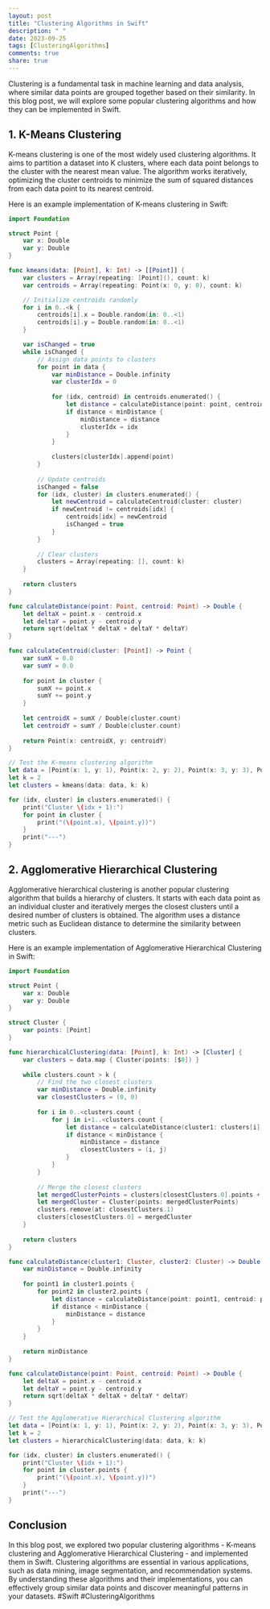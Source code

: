 ```yaml
---
layout: post
title: "Clustering Algorithms in Swift"
description: " "
date: 2023-09-25
tags: [ClusteringAlgorithms]
comments: true
share: true
---
```


Clustering is a fundamental task in machine learning and data analysis, where similar data points are grouped together based on their similarity. In this blog post, we will explore some popular clustering algorithms and how they can be implemented in Swift.

## 1. K-Means Clustering

K-means clustering is one of the most widely used clustering algorithms. It aims to partition a dataset into K clusters, where each data point belongs to the cluster with the nearest mean value. The algorithm works iteratively, optimizing the cluster centroids to minimize the sum of squared distances from each data point to its nearest centroid.

Here is an example implementation of K-means clustering in Swift:

```swift
import Foundation

struct Point {
    var x: Double
    var y: Double
}

func kmeans(data: [Point], k: Int) -> [[Point]] {
    var clusters = Array(repeating: [Point](), count: k)
    var centroids = Array(repeating: Point(x: 0, y: 0), count: k)

    // Initialize centroids randomly
    for i in 0..<k {
        centroids[i].x = Double.random(in: 0..<1)
        centroids[i].y = Double.random(in: 0..<1)
    }

    var isChanged = true
    while isChanged {
        // Assign data points to clusters
        for point in data {
            var minDistance = Double.infinity
            var clusterIdx = 0
            
            for (idx, centroid) in centroids.enumerated() {
                let distance = calculateDistance(point: point, centroid: centroid)
                if distance < minDistance {
                    minDistance = distance
                    clusterIdx = idx
                }
            }
            
            clusters[clusterIdx].append(point)
        }
        
        // Update centroids
        isChanged = false
        for (idx, cluster) in clusters.enumerated() {
            let newCentroid = calculateCentroid(cluster: cluster)
            if newCentroid != centroids[idx] {
                centroids[idx] = newCentroid
                isChanged = true
            }
        }
        
        // Clear clusters
        clusters = Array(repeating: [], count: k)
    }
    
    return clusters
}

func calculateDistance(point: Point, centroid: Point) -> Double {
    let deltaX = point.x - centroid.x
    let deltaY = point.y - centroid.y
    return sqrt(deltaX * deltaX + deltaY * deltaY)
}

func calculateCentroid(cluster: [Point]) -> Point {
    var sumX = 0.0
    var sumY = 0.0
    
    for point in cluster {
        sumX += point.x
        sumY += point.y
    }
    
    let centroidX = sumX / Double(cluster.count)
    let centroidY = sumY / Double(cluster.count)
    
    return Point(x: centroidX, y: centroidY)
}

// Test the K-means clustering algorithm
let data = [Point(x: 1, y: 1), Point(x: 2, y: 2), Point(x: 3, y: 3), Point(x: 10, y: 10), Point(x: 11, y: 11), Point(x: 12, y: 12)]
let k = 2
let clusters = kmeans(data: data, k: k)

for (idx, cluster) in clusters.enumerated() {
    print("Cluster \(idx + 1):")
    for point in cluster {
        print("(\(point.x), \(point.y))")
    }
    print("---")
}
```

## 2. Agglomerative Hierarchical Clustering

Agglomerative hierarchical clustering is another popular clustering algorithm that builds a hierarchy of clusters. It starts with each data point as an individual cluster and iteratively merges the closest clusters until a desired number of clusters is obtained. The algorithm uses a distance metric such as Euclidean distance to determine the similarity between clusters.

Here is an example implementation of Agglomerative Hierarchical Clustering in Swift:

```swift
import Foundation

struct Point {
    var x: Double
    var y: Double
}

struct Cluster {
    var points: [Point]
}

func hierarchicalClustering(data: [Point], k: Int) -> [Cluster] {
    var clusters = data.map { Cluster(points: [$0]) }
    
    while clusters.count > k {
        // Find the two closest clusters
        var minDistance = Double.infinity
        var closestClusters = (0, 0)
        
        for i in 0..<clusters.count {
            for j in i+1..<clusters.count {
                let distance = calculateDistance(cluster1: clusters[i], cluster2: clusters[j])
                if distance < minDistance {
                    minDistance = distance
                    closestClusters = (i, j)
                }
            }
        }
        
        // Merge the closest clusters
        let mergedClusterPoints = clusters[closestClusters.0].points + clusters[closestClusters.1].points
        let mergedCluster = Cluster(points: mergedClusterPoints)
        clusters.remove(at: closestClusters.1)
        clusters[closestClusters.0] = mergedCluster
    }
    
    return clusters
}

func calculateDistance(cluster1: Cluster, cluster2: Cluster) -> Double {
    var minDistance = Double.infinity
    
    for point1 in cluster1.points {
        for point2 in cluster2.points {
            let distance = calculateDistance(point: point1, centroid: point2)
            if distance < minDistance {
                minDistance = distance
            }
        }
    }
    
    return minDistance
}

func calculateDistance(point: Point, centroid: Point) -> Double {
    let deltaX = point.x - centroid.x
    let deltaY = point.y - centroid.y
    return sqrt(deltaX * deltaX + deltaY * deltaY)
}

// Test the Agglomerative Hierarchical Clustering algorithm
let data = [Point(x: 1, y: 1), Point(x: 2, y: 2), Point(x: 3, y: 3), Point(x: 10, y: 10), Point(x: 11, y: 11), Point(x: 12, y: 12)]
let k = 2
let clusters = hierarchicalClustering(data: data, k: k)

for (idx, cluster) in clusters.enumerated() {
    print("Cluster \(idx + 1):")
    for point in cluster.points {
        print("(\(point.x), \(point.y))")
    }
    print("---")
}
```

## Conclusion

In this blog post, we explored two popular clustering algorithms - K-means clustering and Agglomerative Hierarchical Clustering - and implemented them in Swift. Clustering algorithms are essential in various applications, such as data mining, image segmentation, and recommendation systems. By understanding these algorithms and their implementations, you can effectively group similar data points and discover meaningful patterns in your datasets. #Swift #ClusteringAlgorithms